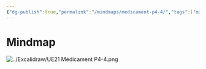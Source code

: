 ```yaml
---
{"dg-publish":true,"permalink":"/mindmaps/medicament-p4-4/","tags":["mindmaps"],"noteIcon":""}
---
```


# Mindmap
![../Excalidraw/UE21 Médicament P4-4.png](/img/user/Excalidraw/UE21%20M%C3%A9dicament%20P4-4.png)


